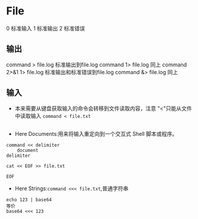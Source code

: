# File
0 标准输入
1 标准输出
2 标准错误
## 输出
command > file.log 标准输出到file.log
command 1> file.log 同上
command 2>&1 1> file.log  标准输出和标准错误到file.log
command &> file.log 同上
## 输入
- 本来需要从键盘获取输入的命令会转移到文件读取内容，注意 "<"只能从文件中读取输入 `command < file.txt`
```
```
- Here Documents:用来将输入重定向到一个交互式 Shell 脚本或程序。
```
command << delimiter
    document
delimiter
```
```Example
cat << EOF >> file.txt

EOF
```
- Here Strings:`command <<< file.txt`,普通字符串
```
echo 123 | base64
等价
base64 <<< 123
```